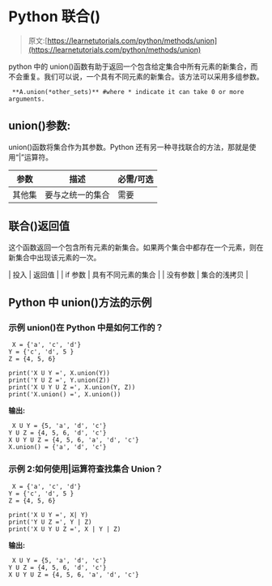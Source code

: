 # Python 联合()

> 原文:[https://learnetutorials.com/python/methods/union](https://learnetutorials.com/python/methods/union)

python 中的 union()函数有助于返回一个包含给定集合中所有元素的新集合，而不会重复。我们可以说，一个具有不同元素的新集合。该方法可以采用多组参数。

```
 **A.union(*other_sets)** #where * indicate it can take 0 or more arguments. 

```

## union()参数:

union()函数将集合作为其参数。Python 还有另一种寻找联合的方法，那就是使用“|”运算符。

| 参数 | 描述 | 必需/可选 |
| --- | --- | --- |
| 其他集 | 要与之统一的集合 | 需要 |

## 联合()返回值

这个函数返回一个包含所有元素的新集合。如果两个集合中都存在一个元素，则在新集合中出现该元素的一次。

| 投入 | 返回值 |
| if 参数 | 具有不同元素的集合 |
| 没有参数 | 集合的浅拷贝 |

## Python 中 union()方法的示例

### 示例 union()在 Python 中是如何工作的？

```
 X = {'a', 'c', 'd'}
Y = {'c', 'd', 5 }
Z = {4, 5, 6}

print('X U Y =', X.union(Y))
print('Y U Z =', Y.union(Z))
print('X U Y U Z =', X.union(Y, Z))
print('X.union() =', X.union()) 

```

**输出:**

```
 X U Y = {5, 'a', 'd', 'c'}
Y U Z = {4, 5, 6, 'd', 'c'}
X U Y U Z = {4, 5, 6, 'a', 'd', 'c'}
X.union() = {'a', 'd', 'c'} 
```

### 示例 2:如何使用|运算符查找集合 Union？

```
 X = {'a', 'c', 'd'}
Y = {'c', 'd', 5 }
Z = {4, 5, 6}

print('X U Y =', X| Y)
print('Y U Z =', Y | Z)
print('X U Y U Z =', X | Y | Z) 

```

**输出:**

```
 X U Y = {5, 'a', 'd', 'c'}
Y U Z = {4, 5, 6, 'd', 'c'}
X U Y U Z = {4, 5, 6, 'a', 'd', 'c'} 
```